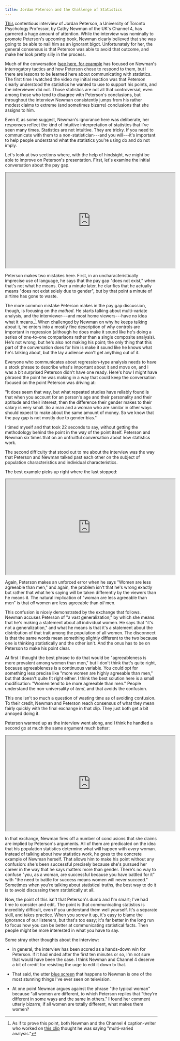 ```yaml
---
title: Jordan Peterson and the Challenge of Statistics
---
```


[This](https://youtu.be/aMcjxSThD54) contentious interview of Jordan Peterson,
a University of Toronto Psychology Professor, by Cathy Newman of the UK's
Channel 4, has garnered a huge amount of attention. While the interview was
nominally to promote Peterson's upcoming book, Newman clearly believed that she
was going to be able to nail him as an ignorant bigot. Unfortunately for her,
the general consensus is that Peterson was able to avoid that outcome, and make
her look pretty silly in the process.

Much of the conversation ([see here, for
example](https://www.theatlantic.com/politics/archive/2018/01/putting-monsterpaint-onjordan-peterson/550859/)
has focused on Newman's interrogatory tactics and how Peterson chose to respond
to them, but I there are lessons to be learned here about communicating with
statistics.  The first time I watched the video my initial reaction was that
Peterson clearly understood the statistics he wanted to use to support his
points, and the interviewer did not. Those statistics are not all that
controversial, even among those who tend to disagree with Peterson's
conclusions, but throughout the interview Newman consistently jumps from his
rather modest claims to extreme (and sometimes bizarre) conclusions that she
assigns to him.

Even if, as some suggest, Newman's ignorance here was deliberate, her responses
reflect the kind of intuitive interpretation of statistics that I've seen many
times. Statistics are not intuitive. They are tricky.  If you need to
communicate with them to a non-statistician---and you will---it's important to
help people understand what the statistics you're using do and do not imply.

Let's look at two sections where, with the help of hindsight, we might be able
to improve on Peterson's presentation. First, let's examine the initial
conversation about the pay gap.

<iframe src="https://www.youtube.com/embed/aMcjxSThD54?start=317&end=426" width="560" height="315" allowfullscreen></iframe>

Peterson makes two mistakes here. First, in an uncharacteristically imprecise
use of language, he says that the pay gap "does not exist," when that's not
what he means. Over a minute later, he clarifies that he actually means "does
not exist solely due to gender", but by that point a minute of airtime has gone
to waste.

The more common mistake Peterson makes in the pay gap discussion, though, is
focusing on the *method*. He starts talking about multi-variate analysis, and
the interviewer---and most home viewers---have no idea what it
means.[^multivaried]. When challenged by Newman on why he keeps talking about
it, he enters into a mostly fine description of why controls are important in
regression (although he does make it sound like he's doing a series of
one-to-one comparisons rather than a single composite analysis). He's not
wrong, but he's also not making his point; the only thing that this part of the
conversation does for him is make it sound like he knows what he's talking
about, but the lay audience won't get anything out of it.

Everyone who communicates about regression-type analysis needs to have a stock
phrase to describe what's important about it and move on, and I was a bit
surprised Peterson didn't have one ready. Here's how I might have phrased the
point he was making in a way that could keep the conversation focused on the
point Peterson was driving at:

"It does seem that way, but what repeated studies have reliably found is that
when you account for an person's age and their personality and their aptitude
and their interest, then the difference their gender makes to their salary is
very small. So a man and a woman who are similar in other ways should expect to
make about the same amount of money. So we know that the pay gap is not mostly
due to gender bias."

I timed myself and that took 22 seconds to say, without getting the methodology
behind the point in the way of the point itself. Peterson and Newman six times
that on an unfruitful conversation about how statistics work.

The second difficulty that stood out to me about the interview was the way that
Peterson and Newman talked past each other on the subject of population
characteristics and individual characteristics.

The best example picks up right where the last stopped:

<iframe src="https://www.youtube.com/embed/aMcjxSThD54?start=426&end=459" width="560" height="315" allowfullscreen></iframe>

Again, Peterson makes an unforced error when he says "Women are less agreeable
than men," and again, the problem isn't that he's wrong exactly but rather
that what he's saying will be taken differently by the viewers than he means
it. The natural implication of "woman are less agreeable than men" is that
*all* women are less agreeable than *all* men. 

This confusion is nicely demonstrated by the exchange that follows. Newman
accuses Peterson of "a vast generalization," by which she means that he's
making a statement about all individual women. He says that "it's not a
generalization," and what he means is that it's a statement about the
distribution of that trait among the population of all women.  The disconnect
is that the same words mean something slightly different to the two because one
is thinking statistically and the other isn't. And the onus has to be on
Peterson to make his point clear.

At first I thought the best phrase to do that would be "agreeableness is more
prevalent among women than men," but I don't think that's quite right, because
agreeableness is a continuous variable. You could opt for something less
precise like "more women are highly agreeable than men," but that doesn't
quite fit right either. I think the best solution here is a small modification: 
"Women tend to be more agreeable than men." People understand the
non-universality of *tend*, and that avoids the confusion.

This one isn't so much a question of wasting time as of avoiding confusion. To
their credit, Newman and Peterson reach consensus of what they mean fairly
quickly with the final exchange in that clip. They just both get a bit annoyed
doing it.

Peterson warmed up as the interview went along, and I think he handled a second
go at much the same argument much better:

<iframe src="https://www.youtube.com/embed/aMcjxSThD54?start=889&end=983" width="560" height="315" allowfullscreen></iframe>

In that exchange, Newman fires off a number of conclusions that she claims are
implied by Peterson's arguments. All of them are predicated on the idea that
his population statistics determine what will happen with *every* woman.
Instead of talking about how statistics work, he goes to the concrete example
of Newman herself. That allows him to make his point without any confusion:
she's been successful precisely because she's pursued her career in the way
that he says matters more than gender. There's no way to confuse "you, as a
woman, are successful because you have battled for it" with "the need to battle
for success means women will never succeed." Sometimes when you're talking
about statistical truths, the best way to do it is to avoid discussing them
statistically at all.

Now, the point of this isn't that Peterson's dumb and I'm smart; I've had time
to consider and edit. The point is that communicating statistics is incredibly
difficult, even if you understand them well yourself. It's a separate skill,
and takes practice. When you screw it up, it's easy to blame the ignorance of
our listeners, but that's too easy; it's far better in the long run to focus
how you can be better at communicating statistical facts. Then people might be
more interested in what you have to say.

Some stray other thoughts about the interview:

* In general, the interview has been scored as a hands-down win for Peterson.
If it had ended after the first ten minutes or so, I'm not sure that would have
been the case. I think Newman and Channel 4 deserve a bit of credit for
resisting the urge to edit it down to that.

* That said, the utter [blue screen](https://youtu.be/aMcjxSThD54?t=22m11s)
that happens to Newman is one of the most stunning things I've ever seen on
television.

* At one point Newman argues against the phrase "the typical woman" because
"all women are different, to which Peterson replies that "they're different in
some ways and the same in others." I found her comment utterly bizarre; if all
women are totally different, what makes them women?

[^multivaried]: As if to prove this point, both Newman and the Channel 4
     caption-writer who worked on [this
     clip](https://twitter.com/Channel4News/status/953598649178652672) thought he
     was saying "multi-varied analysis."
